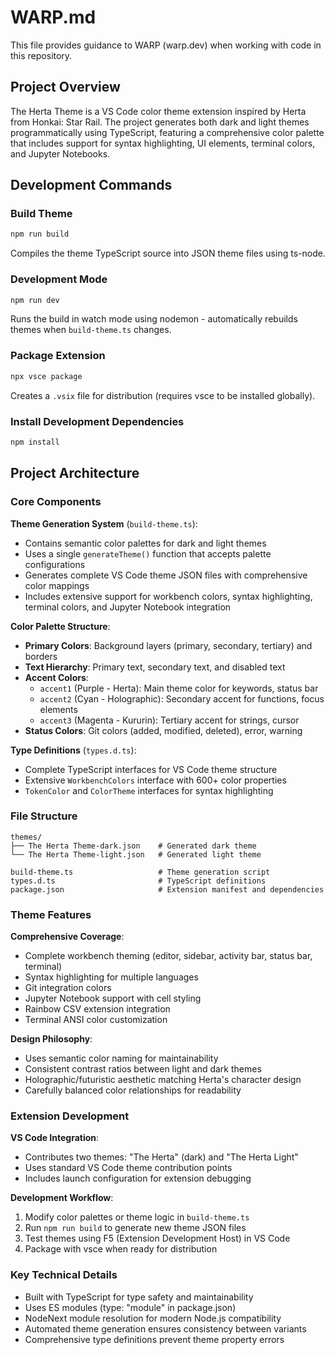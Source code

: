 # WARP.md

This file provides guidance to WARP (warp.dev) when working with code in this repository.

## Project Overview

The Herta Theme is a VS Code color theme extension inspired by Herta from Honkai: Star Rail. The project generates both dark and light themes programmatically using TypeScript, featuring a comprehensive color palette that includes support for syntax highlighting, UI elements, terminal colors, and Jupyter Notebooks.

## Development Commands

### Build Theme
```bash
npm run build
```
Compiles the theme TypeScript source into JSON theme files using ts-node.

### Development Mode
```bash
npm run dev
```
Runs the build in watch mode using nodemon - automatically rebuilds themes when `build-theme.ts` changes.

### Package Extension
```bash
npx vsce package
```
Creates a `.vsix` file for distribution (requires vsce to be installed globally).

### Install Development Dependencies
```bash
npm install
```

## Project Architecture

### Core Components

**Theme Generation System** (`build-theme.ts`):
- Contains semantic color palettes for dark and light themes
- Uses a single `generateTheme()` function that accepts palette configurations
- Generates complete VS Code theme JSON files with comprehensive color mappings
- Includes extensive support for workbench colors, syntax highlighting, terminal colors, and Jupyter Notebook integration

**Color Palette Structure**:
- **Primary Colors**: Background layers (primary, secondary, tertiary) and borders
- **Text Hierarchy**: Primary text, secondary text, and disabled text
- **Accent Colors**: 
  - `accent1` (Purple - Herta): Main theme color for keywords, status bar
  - `accent2` (Cyan - Holographic): Secondary accent for functions, focus elements  
  - `accent3` (Magenta - Kururin): Tertiary accent for strings, cursor
- **Status Colors**: Git colors (added, modified, deleted), error, warning

**Type Definitions** (`types.d.ts`):
- Complete TypeScript interfaces for VS Code theme structure
- Extensive `WorkbenchColors` interface with 600+ color properties
- `TokenColor` and `ColorTheme` interfaces for syntax highlighting

### File Structure

```
themes/
├── The Herta Theme-dark.json    # Generated dark theme
└── The Herta Theme-light.json   # Generated light theme

build-theme.ts                   # Theme generation script
types.d.ts                       # TypeScript definitions
package.json                     # Extension manifest and dependencies
```

### Theme Features

**Comprehensive Coverage**:
- Complete workbench theming (editor, sidebar, activity bar, status bar, terminal)
- Syntax highlighting for multiple languages
- Git integration colors
- Jupyter Notebook support with cell styling
- Rainbow CSV extension integration
- Terminal ANSI color customization

**Design Philosophy**:
- Uses semantic color naming for maintainability
- Consistent contrast ratios between light and dark themes
- Holographic/futuristic aesthetic matching Herta's character design
- Carefully balanced color relationships for readability

### Extension Development

**VS Code Integration**:
- Contributes two themes: "The Herta" (dark) and "The Herta Light"
- Uses standard VS Code theme contribution points
- Includes launch configuration for extension debugging

**Development Workflow**:
1. Modify color palettes or theme logic in `build-theme.ts`
2. Run `npm run build` to generate new theme JSON files
3. Test themes using F5 (Extension Development Host) in VS Code
4. Package with vsce when ready for distribution

### Key Technical Details

- Built with TypeScript for type safety and maintainability
- Uses ES modules (type: "module" in package.json)
- NodeNext module resolution for modern Node.js compatibility
- Automated theme generation ensures consistency between variants
- Comprehensive type definitions prevent theme property errors
